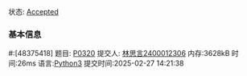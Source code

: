 状态: [Accepted](http://dsbpython.openjudge.cn/dspythonbook/solution/48375418/)
### 基本信息

#:[48375418]
题目: [P0320](http://dsbpython.openjudge.cn/dspythonbook/P0320/)
提交人: [林思言2400012306](http://openjudge.cn/user/1434295/in/group-491/)
内存:3628kB
时间:26ms
语言:[Python3](http://dsbpython.openjudge.cn/dspythonbook/solution/48375418/)
提交时间:2025-02-27 14:21:38
